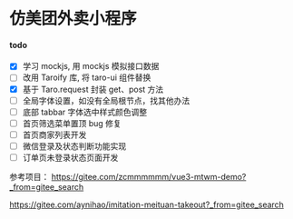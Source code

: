 # 仿美团外卖小程序

#### todo

- [x] 学习 mockjs, 用 mockjs 模拟接口数据
- [ ] 改用 Taroify 库, 将 taro-ui 组件替换
- [x] 基于 Taro.request 封装 get、post 方法
- [ ] 全局字体设置，如没有全局根节点，找其他办法
- [ ] 底部 tabbar 字体选中样式颜色调整
- [ ] 首页筛选菜单置顶 bug 修复
- [ ] 首页商家列表开发
- [ ] 微信登录及状态判断功能实现
- [ ] 订单页未登录状态页面开发

参考项目：
https://gitee.com/zcmmmmmm/vue3-mtwm-demo?_from=gitee_search

https://gitee.com/aynihao/imitation-meituan-takeout?_from=gitee_search

